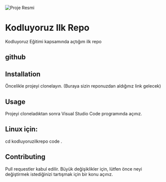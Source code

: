 ![Proje Resmi](https://prnt.sc/1qen4kr)
# Kodluyoruz Ilk Repo
Kodluyoruz Eğitimi kapsamında açtığım ilk repo

## github

## Installation
Öncelikle projeyi clonelayın. (Buraya sizin reponuzdan aldığınız link gelecek)

## Usage
Projeyi cloneladıktan sonra Visual Studio Code programında açınız.

## Linux için:

cd kodluyoruzilkrepo
code .
## Contributing
Pull requestler kabul edilir. Büyük değişiklikler için, lütfen önce neyi değiştirmek istediğinizi tartışmak için bir konu açınız.

